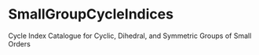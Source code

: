 # SmallGroupCycleIndices
Cycle Index Catalogue for Cyclic, Dihedral, and Symmetric Groups of Small Orders
